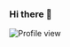 ### Hi there 👋

<!--


Here are some ideas to get you started:

- 🔭 I’m currently working on ...
- 🌱 I’m currently learning ...
- 👯 I’m looking to collaborate on ...
- 🤔 I’m looking for help with ...
- 💬 Ask me about ...
- 📫 How to reach me: ...
- 😄 Pronouns: ...
- ⚡ Fun fact: ...
-->

<div>
  <img src="https://komarev.com/ghpvc/?username=ansidev" alt="Profile view" />
</div>
<!-- 
<img src="https://github.com/hahuyhungdev/hahuyhungdev/blob/main/github_metrics_01.svg" />

<img src="https://github.com/hahuyhungdev/hahuyhungdev/blob/main/github_metrics_02.svg" />
 -->
